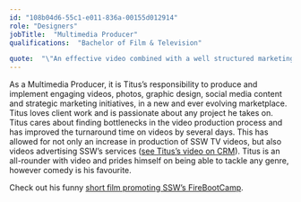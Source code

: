 ```yaml
---
id: "108b04d6-55c1-e011-836a-00155d012914"
role: "Designers"
jobTitle:  "Multimedia Producer"
qualifications:  "Bachelor of Film & Television"

quote:  "\"An effective video combined with a well structured marketing strategy can not only create brand awareness on a whole new level, but can have the power to change the world\""
---
```


As a Multimedia Producer, it is Titus’s responsibility to produce and implement engaging videos, photos, graphic design, social media content and strategic marketing initiatives, in a new and ever evolving marketplace. Titus loves client work and is passionate about any project he takes on. Titus cares about finding bottlenecks in the video production process and has improved the turnaround time on videos by several days. This has allowed for not only an increase in production of SSW TV videos, but also videos advertising SSW’s services ([see Titus’s video on CRM](http://www.ssw.com.au/ssw/Consulting/MicrosoftCRM.aspx)). Titus is an all-rounder with video and prides himself on being able to tackle any genre, however comedy is his favourite.

Check out his funny [short film promoting SSW’s FireBootCamp](https://www.youtube.com/watch?v=KVfDflie_5Y).